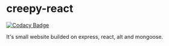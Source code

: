 # creepy-react

[![Codacy Badge](https://api.codacy.com/project/badge/Grade/f759ec9a100446c9b20b92e777bc9826)](https://app.codacy.com/app/Frozzy6/creepy-react?utm_source=github.com&utm_medium=referral&utm_content=Frozzy6/creepy-react&utm_campaign=Badge_Grade_Dashboard)

It's small website builded on express, react, alt and mongoose.

